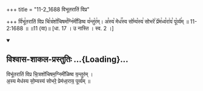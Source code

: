 +++
title = "11-2_1688 विभूतरातिं विप्र"

+++
वि꣡भू꣢तरातिं विप्र चि꣣त्र꣡शो꣢चिषम꣣ग्नि꣡मी꣢डिष्व य꣣न्तु꣡र꣢म्। अ꣣स्य꣡ मेध꣢꣯स्य सो꣣म्य꣡स्य꣢ सोभरे꣣ प्रे꣡म꣢ध्व꣣रा꣢य꣣ पू꣡र्व्य꣢म् ॥ 11-2:1688 ॥ ॥11 (या)॥ [धा. 17 । उ नास्ति । स्व. 2 ।]

<div class="js_include" newlevelforh1="2" title="विश्वास-शाकल-प्रस्तुतिः" unfilled url="/vedAH_Rk/shAkalam/saMhitA/vishvAsa-prastutiH/08/019/02_vibhUtarAtiM_vipra.md">
<details open><summary><h2>विश्वास-शाकल-प्रस्तुतिः ...{Loading}...</h2></summary>


विभू॑तरातिं विप्र चि॒त्रशो॑चिषम॒ग्निमी॑ळिष्व य॒न्तुर॑म् ।  
अ॒स्य मेध॑स्य सो॒म्यस्य॑ सोभरे॒ प्रेम॑ध्व॒राय॒ पूर्व्य॑म् ॥

</details>
</div>